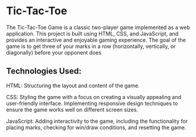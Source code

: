 # Tic-Tac-Toe

The Tic-Tac-Toe Game is a classic two-player game implemented as a web application. This project is built using HTML, CSS, and JavaScript, and provides an interactive and enjoyable gaming experience. The goal of the game is to get three of your marks in a row (horizontally, vertically, or diagonally) before your opponent does

Technologies Used:
--------

HTML:
Structuring the layout and content of the game.

CSS:
Styling the game with a focus on creating a visually appealing and user-friendly interface.
Implementing responsive design techniques to ensure the game works well on different screen sizes.

JavaScript:
Adding interactivity to the game, including the functionality for placing marks, checking for win/draw conditions, and resetting the game.
